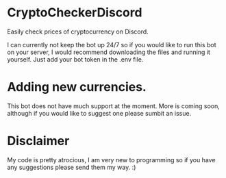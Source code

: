 # CryptoCheckerDiscord
Easily check prices of cryptocurrency on Discord.

I can currently not keep the bot up 24/7 so if you would like to run this bot on your server, I would recommend downloading the files and running it yourself. Just add your bot token in the .env file. 

<h1>Adding new currencies.</h1>
This bot does not have much support at the moment. More is coming soon, although if you would like to suggest one please sumbit an issue.

<h1>Disclaimer</h1>
  My code is pretty atrocious, I am very new to programming so if you have any suggestions please send them my way. :)
